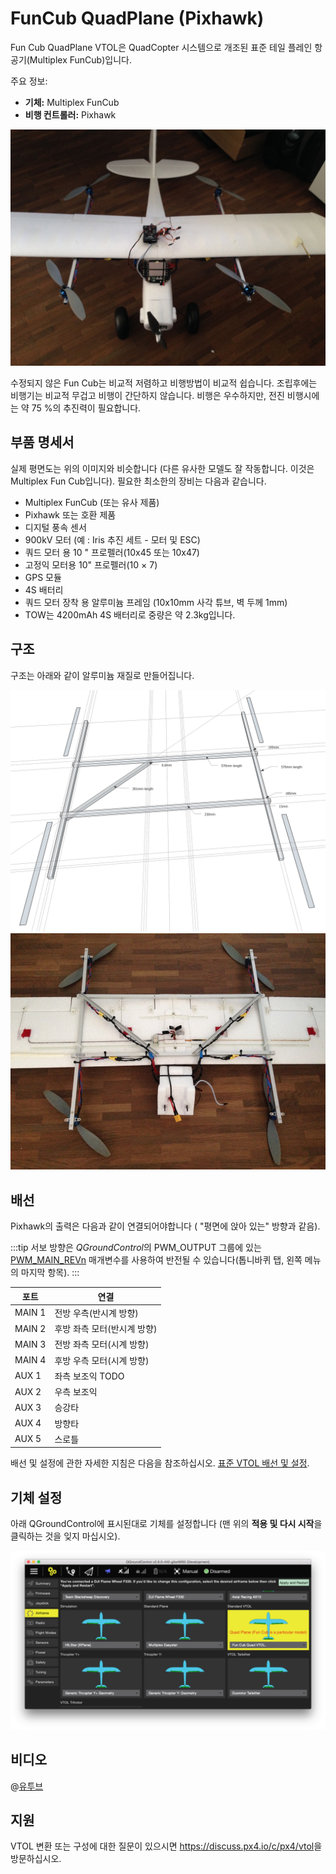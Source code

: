 # FunCub QuadPlane (Pixhawk)

Fun Cub QuadPlane VTOL은 QuadCopter 시스템으로 개조된 표준 테일 플레인 항공기(Multiplex FunCub)입니다.

주요 정보:

- **기체:** Multiplex FunCub
- **비행 컨트롤러:** Pixhawk

![Fun Cub VTOL](../../assets/airframes/vtol/funcub_pixhawk/fun_cub_vtol_complete.jpg)

수정되지 않은 Fun Cub는 비교적 저렴하고 비행방법이 비교적 쉽습니다. 조립후에는 비행기는 비교적 무겁고 비행이 간단하지 않습니다. 비행은 우수하지만, 전진 비행시에는 약 75 %의 추진력이 필요합니다.

## 부품 명세서

실제 평면도는 위의 이미지와 비슷합니다 (다른 유사한 모델도 잘 작동합니다. 이것은 Multiplex Fun Cub입니다). 필요한 최소한의 장비는 다음과 같습니다.

- Multiplex FunCub (또는 유사 제품)
- Pixhawk 또는 호환 제품
- 디지털 풍속 센서
- 900kV 모터 (예 : Iris 추진 세트 - 모터 및 ESC)
- 쿼드 모터 용 10 " 프로펠러(10x45 또는 10x47)
- 고정익 모터용 10" 프로펠러(10 × 7)
- GPS 모듈
- 4S 배터리
- 쿼드 모터 장착 용 알루미늄 프레임 (10x10mm 사각 튜브, 벽 두께 1mm)
- TOW는 4200mAh 4S 배터리로 중량은 약 2.3kg입니다.

## 구조

구조는 아래와 같이 알루미늄 재질로 만들어집니다.

![quad_frame](../../assets/airframes/vtol/funcub_pixhawk/fun_cub_aluminium_frame_for_vtol.jpg) ![un Cub -frame for vtol mounted](../../assets/airframes/vtol/funcub_pixhawk/fun_cub_aluminium_frame_for_vtol_mounted.jpg)

## 배선

Pixhawk의 출력은 다음과 같이 연결되어야합니다 ( "평면에 앉아 있는" 방향과 같음).

:::tip
서보 방향은 *QGroundControl*의 PWM_OUTPUT 그룹에 있는 [PWM_MAIN_REVn](../advanced_config/parameter_reference.md#PWM_MAIN_REV1) 매개변수를 사용하여 반전될 수 있습니다(톱니바퀴 탭, 왼쪽 메뉴의 마지막 항목).
:::

| 포트     | 연결               |
| ------ | ---------------- |
| MAIN 1 | 전방 우측(반시계 방향)    |
| MAIN 2 | 후방 좌측 모터(반시계 방향) |
| MAIN 3 | 전방 좌측 모터(시계 방향)  |
| MAIN 4 | 후방 우측 모터(시계 방향)  |
| AUX 1  | 좌측 보조익 TODO      |
| AUX 2  | 우측 보조익           |
| AUX 3  | 승강타              |
| AUX 4  | 방향타              |
| AUX 5  | 스로틀              |

배선 및 설정에 관한 자세한 지침은 다음을 참조하십시오. [표준 VTOL 배선 및 설정](../config_vtol/vtol_quad_configuration.md). <!-- replace with Pixhawk Wiring Quickstart -->

## 기체 설정

아래 QGroundControl에 표시된대로 기체를 설정합니다 (맨 위의 **적용 및 다시 시작**을 클릭하는 것을 잊지 마십시오).

![QCG - Fun Cub Quad 펌웨어 선택](../../assets/airframes/vtol/funcub_pixhawk/qgc_firmware_standard_vtol_fun_cub_quad.png)

## 비디오

@[유투브](https://youtu.be/4K8yaa6A0ks)

## 지원

VTOL 변환 또는 구성에 대한 질문이 있으시면 <https://discuss.px4.io/c/px4/vtol>을 방문하십시오.